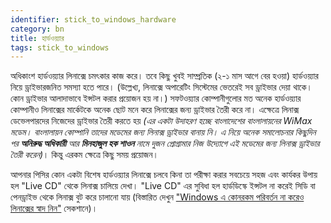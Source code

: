 ```yaml
---
identifier: stick_to_windows_hardware
category: bn
title: হার্ডওয়্যার
tags: stick_to_windows
---
```




অধিকাংশ হার্ডওয়্যার লিনাক্সে চমৎকার কাজ করে। তবে কিছু খুবই সাম্প্রতিক (২-১ মাস আগে বের হওয়া) হার্ডওয়্যার নিয়ে ড্রাইভারজনিত সমস্যা হতে পারে। (উল্লেখ্য, লিনাক্সে অপারেটিং সিস্টেমের ভেতরেই সব ড্রাইভার দেয়া থাকে। কোন ড্রাইভার আলাদাভাবে ইন্সটল করার প্রয়োজন হয় না।) সফটওয়্যার কোম্পানীগুলোর মত অনেক হার্ডওয়্যার কোম্পানীও লিনাক্সের মার্কেটকে অনেক ছোট মনে করে লিনাক্সের জন্য ড্রাইভার তৈরী করে না। এক্ষেত্রে লিনাক্স ডেভেলপারদের নিজেদের ড্রাইভার তৈরী করতে হয় <i>(এর একটা উদাহরণ হচ্ছে বাংলাদেশের বাংলালায়নের WiMax মডেম। বাংলালায়ন কোম্পানি তাদের মডেমের জন্য লিনাক্স ড্রাইভার বানায় নি। এ নিয়ে অনেক সমালোচনার কিছুদিন পর <b>অনিরুদ্ধ অধিকারী</b> আর <b>মিনহাজুল হক শাওন</b> নামে দুজন প্রোগ্রামার নিজ উদ্যোগে এই মডেমের জন্য লিনাক্স ড্রাইভার তৈরী করেন)</i>। কিন্তু এরকম ক্ষেত্রে কিছু সময় প্রয়োজন।



আপনার পিসির কোন একটা বিশেষ হার্ডওয়্যার লিনাক্সে চলবে কিনা তা পরীক্ষা করার সবচেয়ে সহজ এবং কার্যকর উপায় হল "Live CD" থেকে লিনাক্স চালিয়ে দেখা। "Live CD" এর সুবিধা হল হার্ডডিস্কে ইন্সটল না করেই সিডি বা পেনড্রাইভ থেকে লিনাক্স বুট করে চালানো যায় (বিস্তারিত দেখুন <a href="/switch/try/index_bn.php">"Windows এ কোনরকম পরিবর্তন না করেও লিনাক্সের স্বাদ নিন"</a> সেকশানে)।


